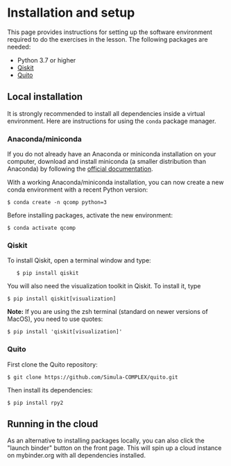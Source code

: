 # Installation and setup

This page provides instructions for setting up the software environment
required to do the exercises in the lesson.
The following packages are needed:

- Python 3.7 or higher
- [Qiskit](https://qiskit.org/)
- [Quito](https://github.com/Simula-COMPLEX/quito)

## Local installation

It is strongly recommended to install all dependencies inside a virtual
environment. Here are instructions for using the `conda` package manager.

### Anaconda/miniconda

If you do not already have an Anaconda or miniconda installation on your
computer, download and install miniconda (a smaller distribution than Anaconda)
by following the [official documentation](https://docs.conda.io/en/latest/miniconda.html).

With a working Anaconda/miniconda installation, you can now create a new conda
environment with a recent Python version:

```console
$ conda create -n qcomp python=3
```

Before installing packages, activate the new environment:

```console
$ conda activate qcomp
```


### Qiskit

To install Qiskit, open a terminal window and type:

```console
   $ pip install qiskit
```

You will also need the visualization toolkit in Qiskit. To install it, type 

```console
$ pip install qiskit[visualization]
```

**Note:** If you are using the zsh terminal (standard on newer versions of MacOS), you need to use quotes:

```console
$ pip install 'qiskit[visualization]'
```

### Quito

First clone the Quito repository:

```console
$ git clone https://github.com/Simula-COMPLEX/quito.git
```

Then install its dependencies:

```console
$ pip install rpy2
```


## Running in the cloud

As an alternative to installing packages locally, you can also click the 
"launch binder" button on the front page. This will spin up a cloud instance 
on mybinder.org with all dependencies installed.



